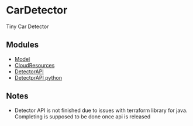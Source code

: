 # CarDetector
Tiny Car Detector

## Modules
- [Model](Model/README.md)
- [CloudResources](CloudStore/README.md)
- [DetectorAPI](DetectorApi/README.md)
- [DetectprAPI python](DetectorApiPython/README.md)

## Notes

- Detector API is not finished due to issues with terraform library for java. Completing is supposed to be done once api is released

